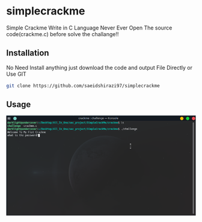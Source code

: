 # simplecrackme
Simple Crackme Write in C Language 
Never Ever Open The source code(crackme.c) before solve the challange!!

## Installation

No Need Install anything just download the code and output File Directly or Use GIT

```bash
git clone https://github.com/saeidshirazi97/simplecrackme
```

## Usage
![Screenshot](img/crackme.png)

